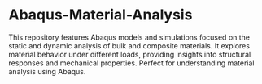 # Abaqus-Material-Analysis
This repository features Abaqus models and simulations focused on the static and dynamic analysis of bulk and composite materials. It explores material behavior under different loads, providing insights into structural responses and mechanical properties. Perfect for understanding material analysis using Abaqus.

